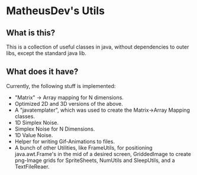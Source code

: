 # MatheusDev's Utils

## What is this?

This is a collection of useful classes in java, without dependencies to outer libs, except the standard java lib.

## What does it have?

Currently, the following stuff is implemented:
* "Matrix" -> Array mapping for N dimensions.
* Optimized 2D and 3D versions of the above.
* A "javatemplater", which was used to create the Matrix->Array Mapping classes.
* 1D Simplex Noise.
* Simplex Noise for N Dimensions.
* 1D Value Noise.
* Helper for writing Gif-Animations to files.
* A bunch of other Utilities, like FrameUtils, for positioning java.awt.Frame's in the mid of a desired screen, GriddedImage to create png-Image grids for SpriteSheets, NumUtils and SleepUtils, and a TextFileReaer.